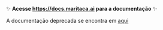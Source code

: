 
✨ **Acesse https://docs.maritaca.ai para a documentação** ✨

A documentação deprecada se encontra em [aqui](https://github.com/maritaca-ai/maritalk-api/blob/main/docs_deprecated/README.md)
